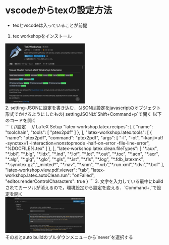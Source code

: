 # vscodeからtexの設定方法
- texとvscodeは入っていることが前提
1. tex workshopをインストール<br>
<img src=./Figure/setting_tex01.png width=50%>
<br>
2. setting-JSONに設定を書き込む．(JSONは設定をjavascriptのオブジェクト形式でかけるようにしたもの) settingJSONは`Shift+Command+p`で開く
以下のコードを開く <br>
```
{ 
    //設定　
    // LaTeX Setup 
    "latex-workshop.latex.recipes": [ 
        { 
            "name": "toolchain", 
            "tools": [  
                "ptex2pdf" 
            ]
        },
    ],
    "latex-workshop.latex.tools": [
        {
            "name": "ptex2pdf",
            "command": "ptex2pdf",
            "args": [
                "-l",
                "-ot",
                "-kanji=utf -synctex=1 -interaction=nonstopmode -half-on-error -file-line-error",
                "%DOCFILE%.tex"
            ]
        },
    ],
    "latex-workshop.latex.clean.fileTypes": [
        "*.aux", "*.bbl", "*.blg", "*.idx", "*.ind", "*.lof", 
        "*.lot", "*.out", "*.toc", "*.acn", "*.acr", "*.alg", 
        "*.glg", "*.glo", "*.gls", "*.ist", "*.fls", "*.log", 
        "*.fdb_latexmk", "*.synctex.gz","_minted*", "*.nav", 
        "*.snm", "*.vrb","*.run.xml","*.dvi","*.bcf"
    ],
    "latex-workshop.view.pdf.viewer": "tab",
    "latex-workshop.latex.autoClean.run": "onFailed",
    "editor.renderControlCharacters": true
}
```
3. 文字を入力している最中にbuildされてカーソルが消えるので，環境設定から設定を変える．`Command+,`で設定を開く<br>
<img src=./Figure/setting_tex02.png width=50%><br>
そのあとauto buildのプルダウンメニューから`never`を選択する
